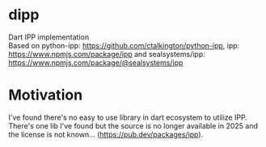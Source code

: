 # dipp
Dart IPP implementation  
Based on python-ipp: https://github.com/ctalkington/python-ipp, ipp: https://www.npmjs.com/package/ipp and sealsystems/ipp: https://www.npmjs.com/package/@sealsystems/ipp
# Motivation
I've found there's no easy to use library in dart ecosystem to utilize IPP.  
There's one lib I've found but the source is no longer available in 2025 and the license is not known... (https://pub.dev/packages/ipp).
